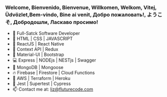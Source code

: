 ### Welcome, Bienvenido, Bienvenue, Willkomen, Welkom, Vitej, Üdvözlet,Bem-vindo, Bine ai venit, Добро пожаловать!, ようこそ, Добродошли, Ласкаво просимо!

- 💪  Full-Satck Software Developer
- 👾  HTML | CSS | JAVASCRIPT
- 🤖  ReactJS | React Native
- 🌴  Context API | Redux
- 🔮  Material-UI | Bootstrap
- 💻  Express | NODEjs | NESTjs | Swagger
- 🦊  MongoDB | Mongoose
- 🔥  Firebase | Firestore | Cloud Functions
- 🐒  AWS | Terraform | Heroku
- 🚀  Jest | Supertest | Cypress
- 📫  Contact me at: liz@fluturecode.com
